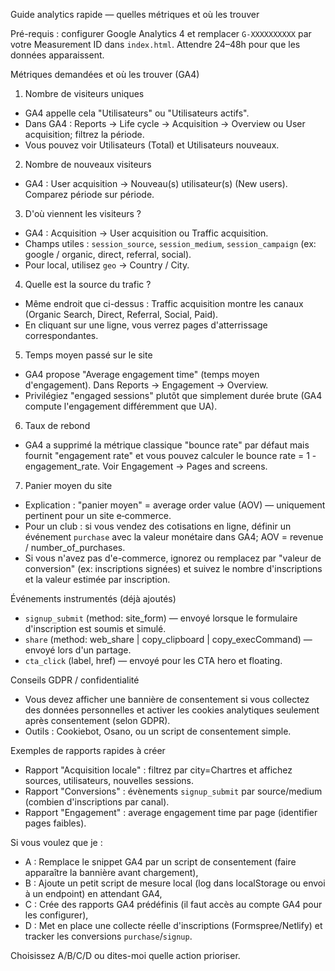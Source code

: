 Guide analytics rapide — quelles métriques et où les trouver

Pré-requis : configurer Google Analytics 4 et remplacer `G-XXXXXXXXXX` par votre Measurement ID dans `index.html`. Attendre 24–48h pour que les données apparaissent.

Métriques demandées et où les trouver (GA4)

1) Nombre de visiteurs uniques
- GA4 appelle cela "Utilisateurs" ou "Utilisateurs actifs".
- Dans GA4 : Reports → Life cycle → Acquisition → Overview ou User acquisition; filtrez la période.
- Vous pouvez voir Utilisateurs (Total) et Utilisateurs nouveaux.

2) Nombre de nouveaux visiteurs
- GA4 : User acquisition → Nouveau(s) utilisateur(s) (New users). Comparez période sur période.

3) D'où viennent les visiteurs ?
- GA4 : Acquisition → User acquisition ou Traffic acquisition.
- Champs utiles : `session_source`, `session_medium`, `session_campaign` (ex: google / organic, direct, referral, social).
- Pour local, utilisez `geo` → Country / City.

4) Quelle est la source du trafic ?
- Même endroit que ci-dessus : Traffic acquisition montre les canaux (Organic Search, Direct, Referral, Social, Paid).
- En cliquant sur une ligne, vous verrez pages d'atterrissage correspondantes.

5) Temps moyen passé sur le site
- GA4 propose "Average engagement time" (temps moyen d'engagement). Dans Reports → Engagement → Overview.
- Privilégiez "engaged sessions" plutôt que simplement durée brute (GA4 compute l'engagement différemment que UA).

6) Taux de rebond
- GA4 a supprimé la métrique classique "bounce rate" par défaut mais fournit "engagement rate" et vous pouvez calculer le bounce rate = 1 - engagement_rate. Voir Engagement → Pages and screens.

7) Panier moyen du site
- Explication : "panier moyen" = average order value (AOV) — uniquement pertinent pour un site e‑commerce.
- Pour un club : si vous vendez des cotisations en ligne, définir un événement `purchase` avec la valeur monétaire dans GA4; AOV = revenue / number_of_purchases.
- Si vous n'avez pas d'e-commerce, ignorez ou remplacez par "valeur de conversion" (ex: inscriptions signées) et suivez le nombre d'inscriptions et la valeur estimée par inscription.

Événements instrumentés (déjà ajoutés)
- `signup_submit` (method: site_form) — envoyé lorsque le formulaire d'inscription est soumis et simulé.
- `share` (method: web_share | copy_clipboard | copy_execCommand) — envoyé lors d'un partage.
- `cta_click` (label, href) — envoyé pour les CTA hero et floating.

Conseils GDPR / confidentialité
- Vous devez afficher une bannière de consentement si vous collectez des données personnelles et activer les cookies analytiques seulement après consentement (selon GDPR).
- Outils : Cookiebot, Osano, ou un script de consentement simple.

Exemples de rapports rapides à créer
- Rapport "Acquisition locale" : filtrez par city=Chartres et affichez sources, utilisateurs, nouvelles sessions.
- Rapport "Conversions" : évènements `signup_submit` par source/medium (combien d'inscriptions par canal).
- Rapport "Engagement" : average engagement time par page (identifier pages faibles).

Si vous voulez que je :
- A : Remplace le snippet GA4 par un script de consentement (faire apparaître la bannière avant chargement),
- B : Ajoute un petit script de mesure local (log dans localStorage ou envoi à un endpoint) en attendant GA4,
- C : Crée des rapports GA4 prédéfinis (il faut accès au compte GA4 pour les configurer),
- D : Met en place une collecte réelle d'inscriptions (Formspree/Netlify) et tracker les conversions `purchase`/`signup`.

Choisissez A/B/C/D ou dites-moi quelle action prioriser.
